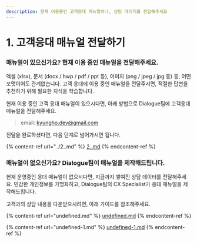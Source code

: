 ```yaml
---
description: 현재 이용중인 고객응대 매뉴얼이나, 상담 데이터를 전달해주세요
---
```


# 1. 고객응대 매뉴얼 전달하기

### 매뉴얼이 있으신가요? 현재 이용 중인 매뉴얼을 전달해주세요.

엑셀 (xlsx), 문서 (docx / hwp / pdf / ppt 등), 이미지 (png / jpeg / jpg 등) 등, 어떤 포맷이어도 관계없습니다. 고객 응대에 이용 중인 매뉴얼을 전달주시면, 적절한 답변을 추천하기 위해 필요한 지식을 학습합니다.&#x20;

현재 이용 중인 고객 응대 매뉴얼이 있으시다면, 아래 방법으로 Dialogue팀에 고객응대 매뉴얼을 전달해주세요.

> email: kyungho.dev@gmail.com

전달을 완료하셨다면, 다음 단계로 넘어가시면 됩니다.

{% content-ref url="../2..md" %}
[2..md](../2..md)
{% endcontent-ref %}



### 매뉴얼이 없으신가요? Dialogue팀이 매뉴얼을 제작해드립니다.

현재 운영중인 응대 매뉴얼이 없으시다면, 지금까지 쌓여진 상담 데이터를 전달해주세요. 민감한 개인정보를 가명화하고, Dialogue팀의 CX Specialist가 응대 매뉴얼을 제작해드립니다.&#x20;

고객과의 상담 내용을 다운받으시려면, 아래 가이드를 참조해주세요.

{% content-ref url="undefined.md" %}
[undefined.md](undefined.md)
{% endcontent-ref %}

{% content-ref url="undefined-1.md" %}
[undefined-1.md](undefined-1.md)
{% endcontent-ref %}





